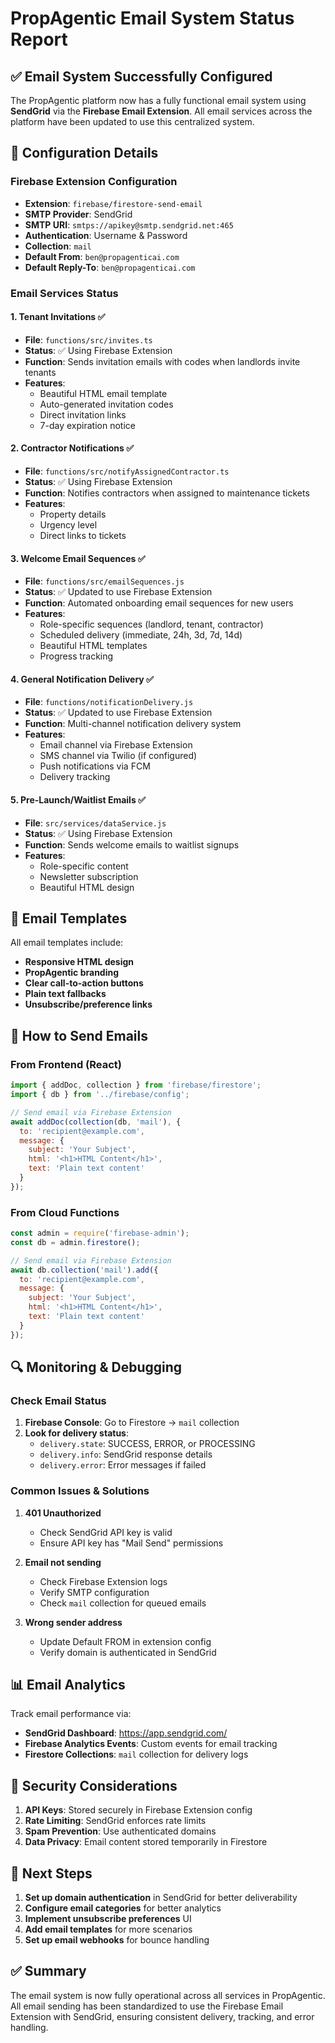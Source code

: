 # PropAgentic Email System Status Report

## ✅ Email System Successfully Configured

The PropAgentic platform now has a fully functional email system using **SendGrid** via the **Firebase Email Extension**. All email services across the platform have been updated to use this centralized system.

## 🔧 Configuration Details

### Firebase Extension Configuration
- **Extension**: `firebase/firestore-send-email`
- **SMTP Provider**: SendGrid
- **SMTP URI**: `smtps://apikey@smtp.sendgrid.net:465`
- **Authentication**: Username & Password
- **Collection**: `mail`
- **Default From**: `ben@propagenticai.com`
- **Default Reply-To**: `ben@propagenticai.com`

### Email Services Status

#### 1. **Tenant Invitations** ✅
- **File**: `functions/src/invites.ts`
- **Status**: ✅ Using Firebase Extension
- **Function**: Sends invitation emails with codes when landlords invite tenants
- **Features**:
  - Beautiful HTML email template
  - Auto-generated invitation codes
  - Direct invitation links
  - 7-day expiration notice

#### 2. **Contractor Notifications** ✅
- **File**: `functions/src/notifyAssignedContractor.ts`
- **Status**: ✅ Using Firebase Extension
- **Function**: Notifies contractors when assigned to maintenance tickets
- **Features**:
  - Property details
  - Urgency level
  - Direct links to tickets

#### 3. **Welcome Email Sequences** ✅
- **File**: `functions/src/emailSequences.js`
- **Status**: ✅ Updated to use Firebase Extension
- **Function**: Automated onboarding email sequences for new users
- **Features**:
  - Role-specific sequences (landlord, tenant, contractor)
  - Scheduled delivery (immediate, 24h, 3d, 7d, 14d)
  - Beautiful HTML templates
  - Progress tracking

#### 4. **General Notification Delivery** ✅
- **File**: `functions/notificationDelivery.js`
- **Status**: ✅ Updated to use Firebase Extension
- **Function**: Multi-channel notification delivery system
- **Features**:
  - Email channel via Firebase Extension
  - SMS channel via Twilio (if configured)
  - Push notifications via FCM
  - Delivery tracking

#### 5. **Pre-Launch/Waitlist Emails** ✅
- **File**: `src/services/dataService.js`
- **Status**: ✅ Using Firebase Extension
- **Function**: Sends welcome emails to waitlist signups
- **Features**:
  - Role-specific content
  - Newsletter subscription
  - Beautiful HTML design

## 📧 Email Templates

All email templates include:
- **Responsive HTML design**
- **PropAgentic branding**
- **Clear call-to-action buttons**
- **Plain text fallbacks**
- **Unsubscribe/preference links**

## 🚀 How to Send Emails

### From Frontend (React)
```javascript
import { addDoc, collection } from 'firebase/firestore';
import { db } from '../firebase/config';

// Send email via Firebase Extension
await addDoc(collection(db, 'mail'), {
  to: 'recipient@example.com',
  message: {
    subject: 'Your Subject',
    html: '<h1>HTML Content</h1>',
    text: 'Plain text content'
  }
});
```

### From Cloud Functions
```javascript
const admin = require('firebase-admin');
const db = admin.firestore();

// Send email via Firebase Extension
await db.collection('mail').add({
  to: 'recipient@example.com',
  message: {
    subject: 'Your Subject',
    html: '<h1>HTML Content</h1>',
    text: 'Plain text content'
  }
});
```

## 🔍 Monitoring & Debugging

### Check Email Status
1. **Firebase Console**: Go to Firestore → `mail` collection
2. **Look for delivery status**:
   - `delivery.state`: SUCCESS, ERROR, or PROCESSING
   - `delivery.info`: SendGrid response details
   - `delivery.error`: Error messages if failed

### Common Issues & Solutions

1. **401 Unauthorized**
   - Check SendGrid API key is valid
   - Ensure API key has "Mail Send" permissions

2. **Email not sending**
   - Check Firebase Extension logs
   - Verify SMTP configuration
   - Check `mail` collection for queued emails

3. **Wrong sender address**
   - Update Default FROM in extension config
   - Verify domain is authenticated in SendGrid

## 📊 Email Analytics

Track email performance via:
- **SendGrid Dashboard**: https://app.sendgrid.com/
- **Firebase Analytics Events**: Custom events for email tracking
- **Firestore Collections**: `mail` collection for delivery logs

## 🔐 Security Considerations

1. **API Keys**: Stored securely in Firebase Extension config
2. **Rate Limiting**: SendGrid enforces rate limits
3. **Spam Prevention**: Use authenticated domains
4. **Data Privacy**: Email content stored temporarily in Firestore

## 🎯 Next Steps

1. **Set up domain authentication** in SendGrid for better deliverability
2. **Configure email categories** for better analytics
3. **Implement unsubscribe preferences** UI
4. **Add email templates** for more scenarios
5. **Set up email webhooks** for bounce handling

## ✅ Summary

The email system is now fully operational across all services in PropAgentic. All email sending has been standardized to use the Firebase Email Extension with SendGrid, ensuring consistent delivery, tracking, and error handling. 